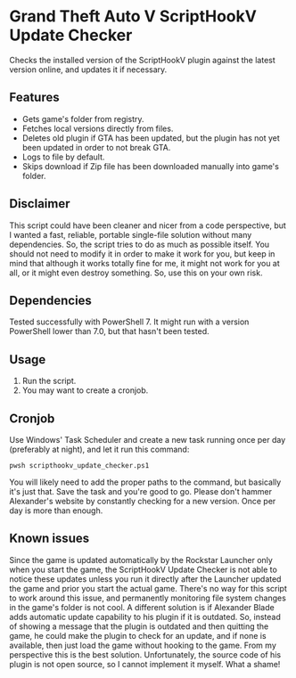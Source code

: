 # Grand Theft Auto V ScriptHookV Update Checker
Checks the installed version of the ScriptHookV plugin against the latest version online, and updates it if necessary.

## Features
- Gets game's folder from registry.
- Fetches local versions directly from files.
- Deletes old plugin if GTA has been updated, but the plugin has not yet been updated in order to not break GTA.
- Logs to file by default.
- Skips download if Zip file has been downloaded manually into game's folder.

## Disclaimer
This script could have been cleaner and nicer from a code perspective, but I wanted a fast, reliable, portable single-file solution without many dependencies. So, the script tries to do as much as possible itself. You should not need to modify it in order to make it work for you, but keep in mind that although it works totally fine for me, it might not work for you at all, or it might even destroy something. So, use this on your own risk.

## Dependencies
Tested successfully with PowerShell 7. It might run with a version PowerShell lower than 7.0, but that hasn't been tested.

## Usage
1. Run the script.
2. You may want to create a cronjob.

## Cronjob
Use Windows' Task Scheduler and create a new task running once per day (preferably at night), and let it run this command:

```
pwsh scripthookv_update_checker.ps1
```

You will likely need to add the proper paths to the command, but basically it's just that. Save the task and you're good to go. Please don't hammer Alexander's website by constantly checking for a new version. Once per day is more than enough.

## Known issues
Since the game is updated automatically by the Rockstar Launcher only when you start the game, the ScriptHookV Update Checker is not able to notice these updates unless you run it directly after the Launcher updated the game and prior you start the actual game. There's no way for this script to work around this issue, and permanently monitoring file system changes in the game's folder is not cool. A different solution is if Alexander Blade adds automatic update capability to his plugin if it is outdated. So, instead of showing a message that the plugin is outdated and then quitting the game, he could make the plugin to check for an update, and if none is available, then just load the game without hooking to the game. From my perspective this is the best solution. Unfortunately, the source code of his plugin is not open source, so I cannot implement it myself. What a shame!